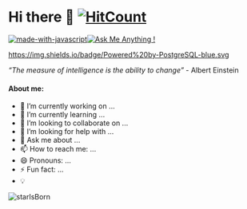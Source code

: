 # Hi there 👋  [![HitCount](http://hits.dwyl.com/JiiXaa/JiiXaa.svg?style=flat-square&show=unique)](http://hits.dwyl.com/JiiXaa/JiiXaa)
[![made-with-javascript](https://img.shields.io/badge/Since-2019-important.svg)](https://www.javascript.com)[![Ask Me Anything !](https://img.shields.io/badge/Ask%20me-anything-blue.svg)](https://google.com)



https://img.shields.io/badge/Powered%20by-PostgreSQL-blue.svg

*“The measure of intelligence is the ability to change”* - Albert Einstein   

#### About me:

- 🔭 I’m currently working on ...
- 🌱 I’m currently learning ...
- 👯 I’m looking to collaborate on ...
- 🤔 I’m looking for help with ...
- 💬 Ask me about ...
- 📫 How to reach me: ...
- 😄 Pronouns: ...
- ⚡ Fun fact: ...
- 💡

![starIsBorn](https://user-images.githubusercontent.com/49583516/153925138-f50dde79-a997-4402-b4f5-8e1e1e659872.jpg) </p>
